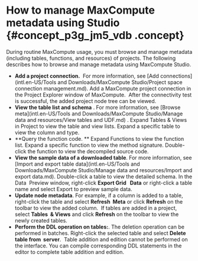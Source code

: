# How to manage MaxCompute metadata using Studio {#concept_p3g_jm5_vdb .concept}

During routine MaxCompute usage, you must browse and manage metadata \(including tables, functions, and resources\) of projects. The following describes how to browse and manage metadata using MaxCompute Studio.

-   **Add a project connection.**  For more information, see [Add connections](intl.en-US/Tools and Downloads/MaxCompute Studio/Project space connection management.md). Add a MaxCompute project connection in the Project Explorer window of MaxCompute.  After the connectivity test is successful, the added project node tree can be viewed.
-   **View the table list and schema** . For more information, see [Browse meta](intl.en-US/Tools and Downloads/MaxCompute Studio/Manage data and resources/View tables and UDF.md) . Expand Tables & Views in Project to view the table and view lists. Expand a specific table to view the column and type.
-   **Query the function code. ** Expand Functions to view the function list. Expand a specific function to view the method signature. Double-click the function to view the decompiled source code.
-   **View the sample data of a downloaded table**. For more information, see [Import and export table data](intl.en-US/Tools and Downloads/MaxCompute Studio/Manage data and resources/Import and export data.md). Double-click a table to view the detailed schema. In the Data  Preview window, right-click **Export Grid   Data** or right-click a table name and select Export to preview sample data.
-   **Update node metadata**. For example, if a column is added to a table, right-click the table and select **Refresh  Meta** or click **Refresh** on the toolbar to view the added column.  If tables are added in a project, select **Tables  & Views** and click **Refresh** on the toolbar to view the newly created tables.
-   **Perform the DDL operation on tables:**. The deletion operation can be performed in batches. Right-click the selected table and select **Delete table from  server**.  Table addition and edition cannot be performed on the interface. You can compile corresponding DDL statements in the editor to complete table addition and edition.

